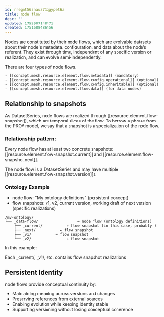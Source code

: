 ```yaml
---
id: rregmt56znauz71qgypet6a
title: node flow
desc: ''
updated: 1755907148471
created: 1751688486456
---
```


Nodes are constituted by their node flows, which are evolvable datasets about their node's metadata, configuration, and data about the node’s referent. They exist through time, independent of any specific version or realization, and can evolve semi-independently.

There are four types of node flows.

    - [[concept.mesh.resource.element.flow.metadata]] (mandatory)
    - [[concept.mesh.resource.element.flow.config.operational]] (optional)
    - [[concept.mesh.resource.element.flow.config.inheritable]] (optional)
    - [[concept.mesh.resource.element.flow.data]] (for data nodes)


## Relationship to snapshots

As DatasetSeries, node flows are realized through [[resource.element.flow-snapshot]], which are temporal slices of the flow. To borrow a phrase from the PROV model, we say that a snapshot is a specialization of the node flow.

### Relationship pattern:

Every node flow has at least two concrete snapshots: [[resource.element.flow-snapshot.current]] and [[resource.element.flow-snapshot.next]].

The node flow is a [DatasetSeries](https://www.w3.org/TR/vocab-dcat-3/#Class:Dataset_Series) and may have multiple [[resource.element.flow-snapshot.version]]s.


### Ontology Example

- node flow: "My ontology definitions" (persistent concept)
- flow snapshots: v1, v2, current version, working draft of next version (specific realizations)


```file
/my-ontology/
└── _data-flow/                  ← node flow (ontology definitions)
    ├── _current/           ← flow snapshot (in this case, probably )
    ├── _next/           ← flow snapshot
    ├── _v1/           ← flow snapshot
    └── _v2/                ← flow snapshot
```

In this example:

Each _current/, _v1/, etc. contains flow snapshot realizations

## Persistent Identity

node flows provide conceptual continuity by:

- Maintaining meaning across versions and changes
- Preserving references from external sources
- Enabling evolution while keeping identity stable
- Supporting versioning without losing conceptual coherence
